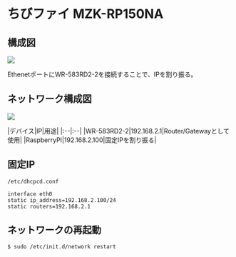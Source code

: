 # ちびファイ MZK-RP150NA

## 構成図

![](../img/dev/pi/elecom001.png)

EthenetポートにWR-583RD2-2を接続することで、IPを割り振る。

## ネットワーク構成図

![](../img/dev/pi/elecomnet001.png)

|デバイス|IP|用途|
|:--|:--|
|WR-583RD2-2|192.168.2.1|Router/Gatewayとして使用|
|RaspberryPI|192.168.2.100|固定IPを割り振る|


## 固定IP

`/etc/dhcpcd.conf`

```
interface eth0
static ip_address=192.168.2.100/24
static routers=192.168.2.1
```

## ネットワークの再起動

```
$ sudo /etc/init.d/network restart
```